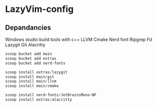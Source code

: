 # LazyVim-config

## Depandancies
Windows studio build tools with c++
LLVM
Cmake
Nerd font
Ripgrep
Fd
Lazygit
Git
Alacritty

``` powershell
scoop bucket add main
scoop bucket add extras
scoop bucket add nerd-fonts

scoop install extras/lazygit
scoop install main/git
scoop install main/llvm
scoop install main/cmake

scoop install nerd-fonts/JetBrainsMono-NF
scoop install extras/alacritty
```
